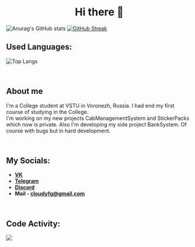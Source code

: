 <h1 align="center">Hi there 👋</h1>

![Anurag's GitHub stats](https://github-readme-stats.vercel.app/api?username=CloudlyFog&show_icons=true&theme=radical)
[![GitHub Streak](https://github-readme-streak-stats.herokuapp.com?user=CloudlyFog&theme=midnight-purple&hide_border=true&currStreakLabel=E4289E&background=2B213A&fire=E4289E&sideNums=E4289E&currStreakNum=E4289E)](https://git.io/streak-stats)  

## Used Languages:
![Top Langs](https://github-readme-stats.vercel.app/api/top-langs/?username=CloudlyFog&theme=tokyonight)

<p></p><br />

## About me
I'm a College student at VSTU in Voronezh, Russia. I had end my first course of studying in the College.<br>
I'm working on my new projects CabManagementSystem and StickerPacks which now is private. Also I'm developing my side project BankSystem. Of course with bugs but in hard development.

<p></p><br />

## My Socials:
- **[VK](https://vk.com/maxim_lebedev6)**
- **[Telegram](https://t.me/slwlyd)** 
- **[Discord](https://discordapp.com/users/712968745127116820)**
- **Mail - cloudyfg@gmail.com**
<p></p><br />

## Code Activity:
<a href="https://wakatime.com"><img src="https://wakatime.com/share/@Cloudy/f3077d91-1b34-4010-864a-80f14512afe5.png" /></a>

<p></p><br />

